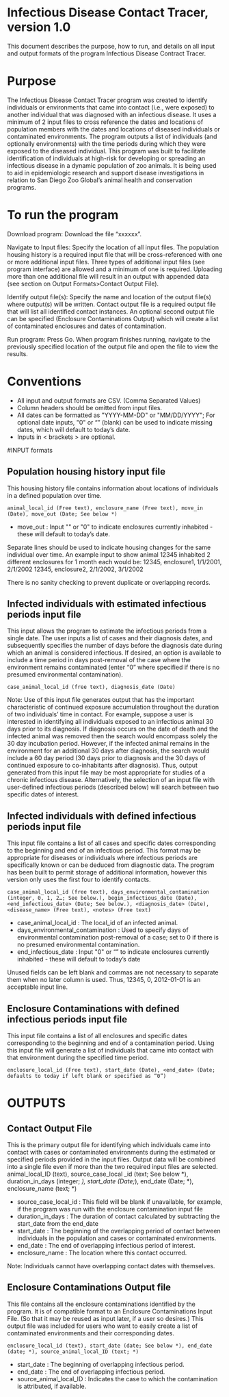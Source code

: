 Infectious Disease Contact Tracer, version 1.0
==============================================

This document describes the purpose, how to run, and details on all input and output formats of the program Infectious Disease Contract Tracer.  

# Purpose

The Infectious Disease Contact Tracer program was created to identify individuals or environments that came into contact (i.e., were exposed) to another individual that was diagnosed with an infectious disease.  It uses a minimum of 2 input files to cross reference the dates and locations of population members with the dates and locations of diseased individuals or contaminated environments. The program outputs a list of individuals (and optionally environments) with the time periods during which they were exposed to the diseased individual.   This program was built to facilitate identification of individuals at high-risk for developing or spreading an infectious disease in a dynamic population of zoo animals.  It is being used to aid in epidemiologic research and support disease investigations in relation to San Diego Zoo Global’s animal health and conservation programs.   

# To run the program

Download program: Download the file “xxxxxx”.  

Navigate to Input files: Specify the location of all input files.  The population housing history is a required input file that will be cross-referenced with one or more additional input files.  Three types of additional input files (see program interface) are allowed and a minimum of one is required.  Uploading more than one additional file will result in an output with appended data (see section on Output Formats>Contact Output File). 

Identify output file(s): Specify the name and location of the output file(s) where output(s) will be written.  Contact output file is a required output file that will list all identified contact instances.  An optional second output file can be specified (Enclosure Contaminations Output) which will create a list of contaminated enclosures and dates of contamination.  

Run program:  Press Go. When program finishes running, navigate to the previously specified location of the output file and open the file to view the results. 

# Conventions

- All input and output formats are CSV. (Comma Separated Values)
- Column headers should be omitted from input files.
- All dates can be formatted as "YYYY-MM-DD" or "MM/DD/YYYY"; For optional date inputs, "0" or “” (blank) can be used to indicate missing dates, which will default to today’s date.
- Inputs in < brackets > are optional.

#INPUT formats

## Population housing history input file 

This housing history file contains information about locations of individuals in a defined population over time. 

	animal_local_id (Free text), enclosure_name (Free text), move_in (Date), move_out (Date; See below *)

- move_out : Input "" or "0" to indicate enclosures currently inhabited - these will default to today’s date.

Separate lines should be used to indicate housing changes for the same individual over time.  An example input to show animal 12345 inhabited 2 different enclosures for 1 month each would be:
12345, enclosure1, 1/1/2001, 2/1/2002
12345, enclosure2, 2/1/2002, 3/1/2002

There is no sanity checking to prevent duplicate or overlapping records.

## Infected individuals with estimated infectious periods input file


This input allows the program to estimate the infectious periods from a single date.  The user inputs a list of cases and their diagnosis dates, and subsequently specifies the number of days before the diagnosis date during which an animal is considered infectious.  If desired, an option is available to include a time period in days post-removal of the case where the environment remains contaminated (enter “0” where specified if there is no presumed environmental contamination).

	case_animal_local_id (free text), diagnosis_date (Date)

Note:  Use of this input file generates output that has the important characteristic of continued exposure accumulation throughout the duration of two individuals’ time in contact.  For example, suppose a user is interested in identifying all individuals exposed to an infectious animal 30 days prior to its diagnosis.  If diagnosis occurs on the date of death and the infected animal was removed then the search would encompass solely the 30 day incubation period.  However, if the infected animal remains in the environment for an additional 30 days after diagnosis, the search would include a 60 day period (30 days prior to diagnosis and the 30 days of continued exposure to co-inhabitants after diagnosis).  Thus, output generated from this input file may be most appropriate for studies of a chronic infectious disease.  Alternatively, the selection of an input file with user-defined infectious periods (described below) will search between two specific dates of interest.

## Infected individuals with defined infectious periods input file

This input file contains a list of all cases and specific dates corresponding to the beginning and end of an infectious period.
This format may be appropriate for diseases or individuals where infectious periods are specifically known or can be deduced from diagnostic data.  The program has been built to permit storage of additional information, however this version only uses the first four to identify contacts.  

	case_animal_local_id (free text), days_environmental_contamination (integer, 0, 1, 2…; See below.), begin_infectious_date (Date), <end_infectious_date> (Date; See below.), <diagnosis_date> (Date), <disease_name> (Free text), <notes> (Free text)

- case_animal_local_id : The local_id of an infected animal.
- days_environmental_contamination : Used to specify days of environmental contamination post-removal of a case; set to 0 if there is no presumed environmental contamination.
- end_infectious_date : Input "0" or “” to indicate enclosures currently inhabited - these will default to today’s date

Unused fields can be left blank and commas are not necessary to separate them when no later column is used.
Thus, 12345, 0, 2012-01-01 is an acceptable input line.  

## Enclosure Contaminations with defined infectious periods input file

This input file contains a list of all enclosures and specific dates corresponding to the beginning and end of a contamination period.  Using this input file will generate a list of individuals that came into contact with that environment during the specified time period.

	enclosure_local_id (Free text), start_date (Date), <end_date> (Date; defaults to today if left blank or specified as “0”) 

# OUTPUTS

## Contact Output File 

This is the primary output file for identifying which individuals came into contact with cases or contaminated environments during the estimated or specified periods provided in the input files.  Output data will be combined into a single file even if more than the two required input files are selected. 
	animal_local_ID (text), source_case_local _id (text; See below *), duration_in_days (integer; *), start_date (Date;*), end_date (Date; *), enclosure_name (text; *)

- source_case_local_id : This field will be blank if unavailable, for example, if the program was run with the enclosure contamination input file
- duration_in_days :  The duration of contact calculated by subtracting the start_date from the end_date
- start_date : The beginning of the overlapping period of contact between individuals in the population and cases or contaminated environments.
- end_date : The end of overlapping infectious period of interest.
- enclosure_name : The location where this contact occurred.

Note:  Individuals cannot have overlapping contact dates with themselves.


## Enclosure Contaminations Output file

This file contains all the enclosure contaminations identified by the program.  It is of compatible format to an Enclosure Contaminations Input File. (So that it may be reused as input later, if a user so desires.)  This output file was included for users who want to easily create a list of contaminated environments and their corresponding dates. 

	enclosure_local_id (text), start_date (date; See below *), end_date (date; *), source_animal_local_ID (text; *)

- start_date : The beginning of overlapping infectious period.
- end_date :  The end of overlapping infectious period.
- source_animal_local_ID : Indicates the case to which the contamination is attributed, if available.
